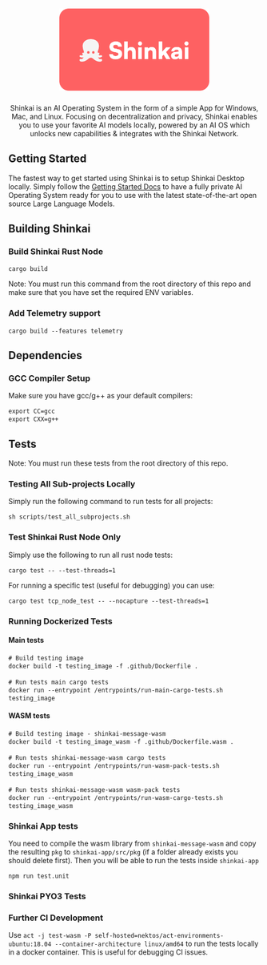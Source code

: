 <h1 align="center">
  <img src="files/shinkai-logo-block.png" width="300px"/><br/>
</h1>
<p align="center">
Shinkai is an AI Operating System in the form of a simple App for Windows, Mac, and Linux. Focusing on decentralization and privacy, Shinkai enables you to use your favorite AI models locally, powered by an AI OS which unlocks new capabilities & integrates with the Shinkai Network.</p>

## Getting Started

The fastest way to get started using Shinkai is to setup Shinkai Desktop locally. Simply follow the [Getting Started Docs](https://docs.shinkai.com/getting-started/) to have a fully private AI Operating System ready for you to use with the latest state-of-the-art open source Large Language Models.

## Building Shinkai

### Build Shinkai Rust Node

```
cargo build
```

Note: You must run this command from the root directory of this repo and make sure that you have set the required ENV variables.

### Add Telemetry support

```
cargo build --features telemetry
```

## Dependencies

### GCC Compiler Setup

Make sure you have gcc/g++ as your default compilers:

```
export CC=gcc
export CXX=g++
```

## Tests

Note: You must run these tests from the root directory of this repo.

### Testing All Sub-projects Locally

Simply run the following command to run tests for all projects:

```
sh scripts/test_all_subprojects.sh
```

### Test Shinkai Rust Node Only

Simply use the following to run all rust node tests:

```
cargo test -- --test-threads=1
```

For running a specific test (useful for debugging) you can use:

```
cargo test tcp_node_test -- --nocapture --test-threads=1
```

### Running Dockerized Tests

#### Main tests

```
# Build testing image
docker build -t testing_image -f .github/Dockerfile .

# Run tests main cargo tests
docker run --entrypoint /entrypoints/run-main-cargo-tests.sh testing_image
```

#### WASM tests

```
# Build testing image - shinkai-message-wasm
docker build -t testing_image_wasm -f .github/Dockerfile.wasm .

# Run tests shinkai-message-wasm cargo tests
docker run --entrypoint /entrypoints/run-wasm-pack-tests.sh testing_image_wasm

# Run tests shinkai-message-wasm wasm-pack tests
docker run --entrypoint /entrypoints/run-wasm-cargo-tests.sh testing_image_wasm
```

### Shinkai App tests

You need to compile the wasm library from `shinkai-message-wasm` and copy the resulting `pkg` to `shinkai-app/src/pkg` (if a folder already exists you should delete first). Then you will be able to run the tests inside `shinkai-app`

```
npm run test.unit
```

### Shinkai PYO3 Tests

### Further CI Development

Use `act -j test-wasm -P self-hosted=nektos/act-environments-ubuntu:18.04 --container-architecture linux/amd64` to run the tests locally in a docker container. This is useful for debugging CI issues.
